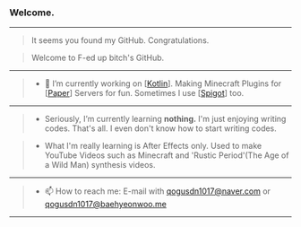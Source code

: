### Welcome.

---

> It seems you found my GitHub. Congratulations.

> Welcome to F-ed up bitch's GitHub.

---

> - 🔭 I’m currently working on [[Kotlin](https://kotlinlang.org/)]. Making Minecraft Plugins for [[Paper](https://papermc.io/)] Servers for fun. Sometimes I use [[Spigot](https://spigotmc.org/)] too.

---

> - Seriously, I’m currently learning **nothing.** I'm just enjoying writing codes. That's all. I even don't know how to start writing codes.

> - What I'm really learning is After Effects only. Used to make YouTube Videos such as Minecraft and 'Rustic Period'(The Age of a Wild Man) synthesis videos.

---

> - 📫 How to reach me: E-mail with qogusdn1017@naver.com or qogusdn1017@baehyeonwoo.me

---
